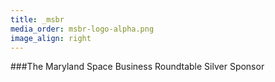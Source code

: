 ```yaml
---
title: _msbr
media_order: msbr-logo-alpha.png
image_align: right
---
```


###The Maryland Space Business Roundtable
Silver Sponsor